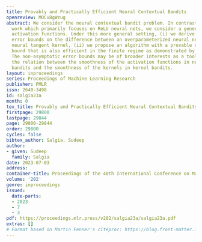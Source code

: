 ```yaml
---
title: Provably and Practically Efficient Neural Contextual Bandits
openreview: MOCvBgWzug
abstract: We consider the neural contextual bandit problem. In contrast to the existing
  work which primarily focuses on ReLU neural nets, we consider a general set of smooth
  activation functions. Under this more general setting, (i) we derive non-asymptotic
  error bounds on the difference between an overparameterized neural net and its corresponding
  neural tangent kernel, (ii) we propose an algorithm with a provable sublinear regret
  bound that is also efficient in the finite regime as demonstrated by empirical studies.
  The non-asymptotic error bounds may be of broader interests as a tool to establish
  the relation between the smoothness of the activation functions in neural contextual
  bandits and the smoothness of the kernels in kernel bandits.
layout: inproceedings
series: Proceedings of Machine Learning Research
publisher: PMLR
issn: 2640-3498
id: salgia23a
month: 0
tex_title: Provably and Practically Efficient Neural Contextual Bandits
firstpage: 29800
lastpage: 29844
page: 29800-29844
order: 29800
cycles: false
bibtex_author: Salgia, Sudeep
author:
- given: Sudeep
  family: Salgia
date: 2023-07-03
address: 
container-title: Proceedings of the 40th International Conference on Machine Learning
volume: '202'
genre: inproceedings
issued:
  date-parts:
  - 2023
  - 7
  - 3
pdf: https://proceedings.mlr.press/v202/salgia23a/salgia23a.pdf
extras: []
# Format based on Martin Fenner's citeproc: https://blog.front-matter.io/posts/citeproc-yaml-for-bibliographies/
---
```

